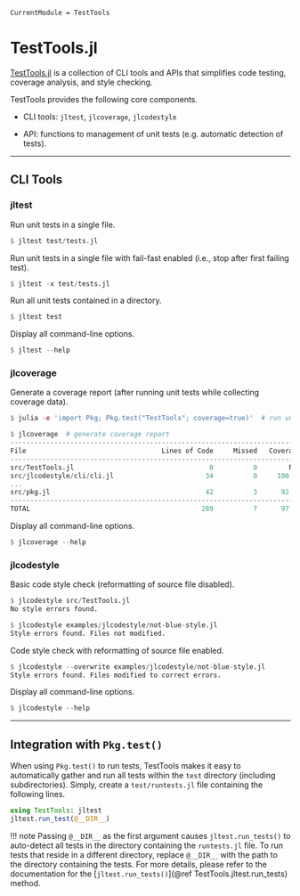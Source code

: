 ```@meta
CurrentModule = TestTools
```

# TestTools.jl

[TestTools.jl](https://github.com/velexi-corporation/TestTools.jl)
is a collection of CLI tools and APIs that simplifies code testing, coverage analysis, and
style checking.

TestTools provides the following core components.

* CLI tools: `jltest`, `jlcoverage`, `jlcodestyle`

* API: functions to management of unit tests (e.g. automatic detection of tests).

--------------------------------------------------------------------------------------------

## CLI Tools

### jltest

Run unit tests in a single file.

```julia
$ jltest test/tests.jl
```

Run unit tests in a single file with fail-fast enabled (i.e., stop after first failing
test).

```julia
$ jltest -x test/tests.jl
```

Run all unit tests contained in a directory.

```julia
$ jltest test
```

Display all command-line options.

```julia
$ jltest --help
```

### jlcoverage

Generate a coverage report (after running unit tests while collecting coverage data).

```julia
$ julia -e 'import Pkg; Pkg.test("TestTools"; coverage=true)'  # run unit tests

$ jlcoverage  # generate coverage report
-------------------------------------------------------------------------------
File                                  Lines of Code     Missed   Coverage
-------------------------------------------------------------------------------
src/TestTools.jl                                  0          0        N/A
src/jlcodestyle/cli/cli.jl                       34          0     100.0%
...
src/pkg.jl                                       42          3      92.9%
-------------------------------------------------------------------------------
TOTAL                                           289          7      97.6%
```

Display all command-line options.

```julia
$ jlcoverage --help
```

### jlcodestyle

Basic code style check (reformatting of source file disabled).

```julia
$ jlcodestyle src/TestTools.jl
No style errors found.

$ jlcodestyle examples/jlcodestyle/not-blue-style.jl
Style errors found. Files not modified.
```

Code style check with reformatting of source file enabled.

```julia
$ jlcodestyle --overwrite examples/jlcodestyle/not-blue-style.jl
Style errors found. Files modified to correct errors.
```

Display all command-line options.

```julia
$ jlcodestyle --help
```

--------------------------------------------------------------------------------------------

## Integration with `Pkg.test()`

When using `Pkg.test()` to run tests, TestTools makes it easy to automatically gather and
run all tests within the `test` directory (including subdirectories). Simply, create a
`test/runtests.jl` file containing the following lines.

```julia
using TestTools: jltest
jltest.run_test(@__DIR__)
```

!!! note
    Passing `@__DIR__` as the first argument causes `jltest.run_tests()` to auto-detect
    all tests in the directory containing the `runtests.jl` file. To run tests that
    reside in a different directory, replace `@__DIR__` with the path to the directory
    containing the tests. For more details, please refer to the documentation for the
    [`jltest.run_tests()`](@ref TestTools.jltest.run_tests) method.
